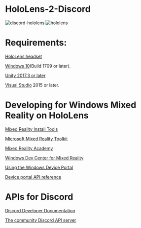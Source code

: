 # HoloLens-2-Discord

![discord-hololens](https://user-images.githubusercontent.com/18353476/35661167-39054d8c-06c5-11e8-95c4-e300958b2b64.jpg)
![hololens](https://user-images.githubusercontent.com/18353476/38452317-adefc5f0-39f6-11e8-84fd-9dbc2c9d16da.gif)

# Requirements:

[HoloLens headset](https://www.microsoft.com/en-us/hololens)

[Windows 10](https://www.microsoft.com/en-us/software-download/windows10)(Build 1709 or later).

[Unity 2017.3 or later](https://unity3d.com/)

[Visual Studio](https://www.visualstudio.com/) 2015 or later.

# Developing for Windows Mixed Reality on HoloLens

[Mixed Reality Install Tools](https://docs.microsoft.com/en-us/windows/mixed-reality/install-the-tools)

[Microsoft Mixed Reality Toolkit](https://github.com/Microsoft/MixedRealityToolkit)

[Mixed Reality Academy](https://docs.microsoft.com/en-us/windows/mixed-reality/academy)

[Windows Dev Center for Mixed Reality](https://developer.microsoft.com/en-us/windows/mixed-reality/)

[Using the Windows Device Portal](https://developer.microsoft.com/en-us/windows/mixed-reality/using_the_windows_device_portal)

[Device portal API reference ](https://developer.microsoft.com/en-us/windows/mixed-reality/device_portal_api_reference)

# APIs for Discord 

[Discord Developer Documentation](https://discordapp.com/developers/docs/intro)

[The community Discord API server](https://discordapp.com/invite/discord-API)
